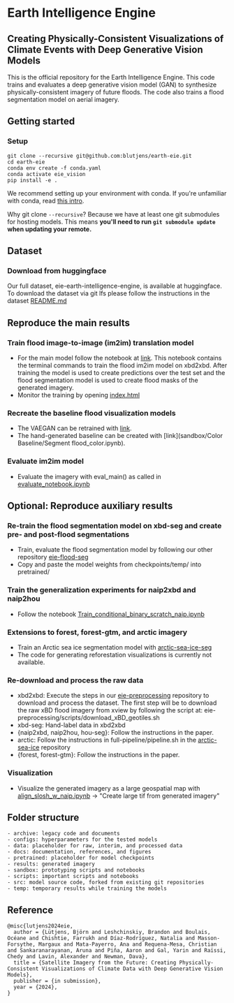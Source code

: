 # Earth Intelligence Engine
## Creating Physically-Consistent Visualizations of Climate Events with Deep Generative Vision Models

This is the official repository for the Earth Intelligence Engine. This code trains and evaluates a deep generative vision model (GAN) to synthesize physically-consistent imagery of future floods. The code also trains a flood segmentation model on aerial imagery. 

## Getting started

### Setup
```
git clone --recursive git@github.com:blutjens/earth-eie.git
cd earth-eie
conda env create -f conda.yaml
conda activate eie_vision
pip install -e .
```
We recommend setting up your environment with conda. If you're unfamiliar with conda, read [this intro](https://towardsdatascience.com/getting-started-with-python-environments-using-conda-32e9f2779307).

Why git clone `--recursive`? Because we have at least one git submodules for hosting models. This means **you'll need to run `git submodule update` when updating your remote.**

## Dataset
### Download from huggingface
Our full dataset, eie-earth-intelligence-engine, is available at huggingface. To download the dataset via git lfs please follow the instructions in the dataset [README.md](https://huggingface.co/datasets/blutjens/eie-earth-intelligence-engine)

## Reproduce the main results
### Train flood image-to-image (im2im) translation model
- For the main model follow the notebook at [link](sandbox/Pix2pixHD/Train_conditional_binary_scratch_spectral_lpips.ipynb). This notebook contains the terminal commands to train the flood im2im model on xbd2xbd. After training the model is used to create predictions over the test set and the flood segmentation model is used to create flood masks of the generated imagery.
- Monitor the training by opening [index.html](temp/checkpoint/Pix2pixHD/conditional_binary_spectral/web/index.html)

### Recreate the baseline flood visualization models
- The VAEGAN can be retrained with [link](sandbox/BicycleGAN/train_test_baseline.ipynb).
- The hand-generated baseline can be created with [link](sandbox/Color Baseline/Segment flood_color.ipynb).

### Evaluate im2im model
- Evaluate the imagery with eval_main() as called in [evaluate_notebook.ipynb](scripts/evaluate_notebook.ipynb)

## Optional: Reproduce auxiliary results
### Re-train the flood segmentation model on xbd-seg and create pre- and post-flood segmentations
- Train, evaluate the flood segmentation model by following our other repository [eie-flood-seg](https://github.com/blutjens/eie-flood-seg/blob/dev/sat2seg_crossval_scratch_1024_plus_houston_west.ipynb)
- Copy and paste the model weights from checkpoints/temp/ into pretrained/

### Train the generalization experiments for naip2xbd and naip2hou
- Follow the notebook [Train_conditional_binary_scratch_naip.ipynb](sandbox/Pix2pixHD/Train_conditional_binary_scratch_naip.ipynb)

### Extensions to forest, forest-gtm, and arctic imagery
- Train an Arctic sea ice segmentation model with [arctic-sea-ice-seg](https://github.com/blutjens/eie-flood-seg/blob/dev/sat2seg_crossval_scratch_1024_plus_arctic_sea_ice.ipynb)
- The code for generating reforestation visualizations is currently not available.

### Re-download and process the raw data
- xbd2xbd: Execute the steps in our [eie-preprocessing](https://github.com/blutjens/eie-preprocessing) repository to download and process the dataset. The first step will be to download the raw xBD flood imagery from xview by following the script at: eie-preprocessing/scripts/download_xBD_geotiles.sh
- xbd-seg: Hand-label data in xbd2xbd
- {naip2xbd, naip2hou, hou-seg}: Follow the instructions in the paper.
- arctic: Follow the instructions in full-pipeline/pipeline.sh in the [arctic-sea-ice](https://github.com/blutjens/eie-arctic-sea-ice/-/tree/final-pipeline-sentinel) repository
- {forest, forest-gtm}: Follow the instructions in the paper.

### Visualization 
- Visualize the generated imagery as a large geospatial map with [align_slosh_w_naip.ipynb](https://github.com/blutjens/eie-preprocessing/blob/master/scripts/align_slosh_w_naip.ipynb) -> "Create large tif from generated imagery"

## Folder structure
```
- archive: legacy code and documents
- configs: hyperparameters for the tested models
- data: placeholder for raw, interim, and processed data 
- docs: documentation, references, and figures
- pretrained: placeholder for model checkpoints
- results: generated imagery
- sandbox: prototyping scripts and notebooks
- scripts: important scripts and notebooks
- src: model source code, forked from existing git repositories
- temp: temporary results while training the models
```

## Reference
```
@misc{lutjens2024eie,
  author = {Lütjens, Björn and Leshchinskiy, Brandon and Boulais, Océane and Chishtie, Farrukh and Díaz-Rodríguez, Natalia and Masson-Forsythe, Margaux and Mata-Payerro, Ana and Requena-Mesa, Christian and Sankaranarayanan, Aruna and Piña, Aaron and Gal, Yarin and Raïssi, Chedy and Lavin, Alexander and Newman, Dava},
  title = {Satellite Imagery from the Future: Creating Physically-Consistent Visualizations of Climate Data with Deep Generative Vision Models},
  publisher = {in submission},
  year = {2024},
}
```
